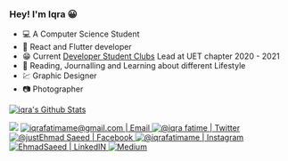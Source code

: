 ### Hey! I'm Iqra 😀
- 💻 A Computer Science Student
- 👩‍ React and Flutter developer
- 😁 Current [Developer Student Clubs](https://dsc.community.dev/university-of-engineering-and-technology-lahore/) Lead at UET chapter 2020 - 2021
- 📝 Reading, Journalling and Learning about different Lifestyle
- 💹 Graphic Designer 
- 📷 Photographer
<a href="https://github.com/iqrafatimame">
<img align="center" alt="iqra's Github Stats" src="https://github-readme-stats.codestackr.vercel.app/api?username=iqrafatimame&show_icons=true&hide_border=true&count_private=true&include_all_commits=true&theme=radical" /></a>
<p align="center">

![](https://komarev.com/ghpvc/?username=iqrafatimame&color=blueviolet&label=Profile+Views)
<a href="mailto:iqrafatimame@gmail.com">
<img  alt="iqrafatimame@gmail.com | Email" src="https://img.shields.io/badge/gmail-%231DA1F2.svg?&style=for-the-badge&logo=gmail&logoColor=white&color=B23121" />
</a>
<a href="https://twitter.com/iqrafatimame">
<img alt="@iqra fatime | Twitter" src="https://img.shields.io/badge/twitter-%231DA1F2.svg?&style=for-the-badge&logo=twitter&logoColor=white" />
</a>
<a href="https://www.facebook.com/iqrafatimame">
<img  alt="@justEhmad Saeed | Facebook" src="https://img.shields.io/badge/facebook-%231877F2.svg?&style=for-the-badge&logo=facebook&logoColor=white" />
</a>
<a href="https://www.instagram.com/clicks_iqra">
<img alt="@iqrafatimame | Instagram"  src="https://img.shields.io/badge/instagram-%23E4405F.svg?&style=for-the-badge&logo=instagram&logoColor=white" />
</a>  <a href="https://www.linkedin.com/in/iqrafatimame/">
<img alt="EhmadSaeed | LinkedIN"  src="https://img.shields.io/badge/linkedin-%230077B5.svg?&style=for-the-badge&logo=linkedin&logoColor=white" />
</a> <a href="https://medium.com/@iqrafatimame" target="_blank">
<img src = "https://img.shields.io/badge/medium-%2312100E.svg?&style=for-the-badge&logo=medium&logoColor=white" alt = "Medium" />
</a>
</p>


